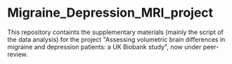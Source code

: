 # Migraine_Depression_MRI_project

This repository containts the supplementary materials (mainly the script of the data analysis) for the project "Assessing volumetric brain differences in migraine and depression patients: a UK Biobank study", now under peer-review.
